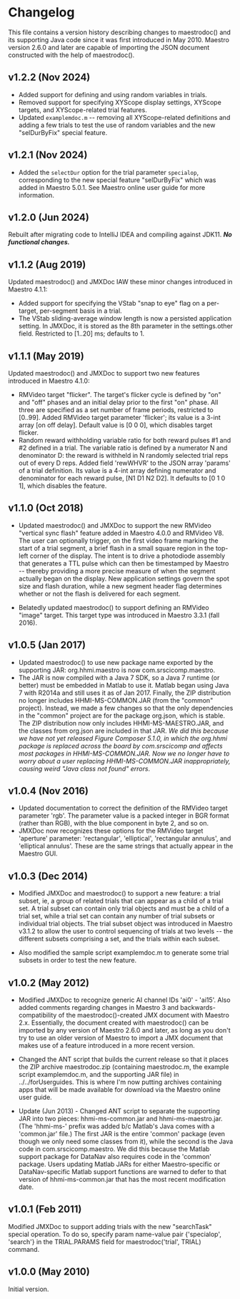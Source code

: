 # Changelog

This file contains a version history describing changes to maestrodoc() and its supporting Java code since it was
first introduced in May 2010. Maestro version 2.6.0 and later are capable of importing the JSON document constructed
with the help of maestrodoc().

## v1.2.2 (Nov 2024)
- Added support for defining and using random variables in trials.
- Removed support for specifying XYScope display settings, XYScope targets, and XYScope-related trial features.
- Updated `examplemdoc.m` -- removing all XYScope-related definitions and adding a few trials to test the use of random
variables and the new "selDurByFix" special feature.

## v1.2.1 (Nov 2024)
- Added the `selectDur` option for the trial parameter `specialop`, corresponding to the new special feature 
"selDurByFix" which was added in Maestro 5.0.1. See Maestro online user guide for more information.

## v1.2.0 (Jun 2024)
Rebuilt after migrating code to IntelliJ IDEA and compiling against JDK11. _**No functional changes.**_

## v1.1.2 (Aug 2019)
Updated maestrodoc() and JMXDoc IAW these minor changes introduced in Maestro 4.1.1:
- Added support for specifying the VStab "snap to eye" flag on a per-target, per-segment basis in a trial.
- The VStab sliding-average window length is now a persisted application setting. In JMXDoc, it is stored as the
  8th parameter in the settings.other field. Restricted to [1..20] ms; defaults to 1.

## v1.1.1 (May 2019)
Updated maestrodoc() and JMXDoc to support two new features introduced in Maestro 4.1.0:
- RMVideo target "flicker". The target's flicker cycle is defined by "on" and "off" phases and an initial delay
  prior to the first "on" phase. All three are specified as a set number of frame periods, restricted to [0..99]. Added
  RMVideo target parameter 'flicker'; its value is a 3-int array [on off delay]. Default value is [0 0 0], which disables
  target flicker.
- Random reward withholding variable ratio for both reward pulses #1 and #2 defined in a trial. The variable ratio
  is defined by a numerator N and denominator D: the reward is withheld in N randomly selected trial reps out of every D
  reps. Added field 'rewWHVR' to the JSON array 'params' of a trial definition. Its value is a 4-int array defining
  numerator and denominator for each reward pulse, [N1 D1 N2 D2]. It defaults to [0 1 0 1], which disables the feature.

## v1.1.0 (Oct 2018)
- Updated maestrodoc() and JMXDoc to support the new RMVideo "vertical sync flash" feature added in
  Maestro 4.0.0 and RMVideo V8. The user can optionally trigger, on the first video frame marking the start of a trial
  segment, a brief flash in a small square region in the top-left corner of the display. The intent is to drive a
  photodiode assembly that generates a TTL pulse which can then be timestamped by Maestro -- thereby providing a more
  precise measure of when the segment actually began on the display. New application settings govern the spot size and
  flash duration, while a new segment header flag determines whether or not the flash is delivered for each segment.

- Belatedly updated maestrodoc() to support defining an RMVideo "image" target. This target type was
  introduced in Maestro 3.3.1 (fall 2016).

## v1.0.5 (Jan 2017)
- Updated maestrodoc() to use new package name exported by the supporting JAR: org.hhmi.maestro is
  now com.srscicomp.maestro.
- The JAR is now compiled with a Java 7 SDK, so a Java 7 runtime (or better) must be embedded in Matlab to use it.
  Matlab began using Java 7 with R2014a and still uses it as of Jan 2017. Finally, the ZIP distribution no longer
  includes HHMI-MS-COMMON.JAR (from the "common" project). Instead, we made a few changes so that the only dependencies
  in the "common" project are for the package org.json, which is stable. The ZIP distribution now only includes
  HHMI-MS-MAESTRO.JAR, and the classes from org.json are included in that JAR. _We did this because we have not yet
  released Figure Composer 5.1.0, in which the org.hhmi package is replaced across the board by com.srscicomp and affects
  most packages in HHMI-MS-COMMON.JAR. Now we no longer have to worry about a user replacing HHMI-MS-COMMON.JAR
  inappropriately, causing weird "Java class not found" errors_.

## v1.0.4 (Nov 2016)
- Updated documentation to correct the definition of the RMVideo target parameter 'rgb'. The
  parameter value is a packed integer in BGR format (rather than RGB), with the blue component in byte 2, and so on.
- JMXDoc now recognizes these options for the RMVideo target 'aperture' parameter: 'rectangular', 'elliptical',
  'rectangular annulus', and 'elliptical annulus'. These are the same strings that actually appear in the Maestro GUI.

## v1.0.3 (Dec 2014)
- Modified JMXDoc and maestrodoc() to support a new feature: a trial subset, ie, a group of related
  trials that can appear as a child of a trial set. A trial subset can contain only trial objects and must be a child of
  a trial set, while a trial set can contain any number of trial subsets or individual trial objects. The trial subset
  object was introduced in Maestro v3.1.2 to allow the user to control sequencing of trials at two levels -- the different
  subsets comprising a set, and the trials within each subset.

- Also modified the sample script examplemdoc.m to generate some trial subsets in order to test the new feature.

## v1.0.2 (May 2012)
- Modified JMXDoc to recognize generic AI channel IDs 'ai0' - 'ai15'. Also added comments regarding
  changes in Maestro 3 and backwards-compatibility of the maestrodoc()-created JMX document with Maestro 2.x. Essentially,
  the document created with maestrodoc() can be imported by any version of Maestro 2.6.0 and later, as long as you don't
  try to use an older version of Maestro to import a JMX document that makes use of a feature introduced in a more recent
  version.

- Changed the ANT script that builds the current release so that it places the ZIP archive maestrodoc.zip (containing
  maestrodoc.m, the example script examplemdoc.m, and the supporting JAR file) in ../../forUserguides. This is where I'm
  now putting archives containing apps that will be made available for download via the Maestro online user guide.

- Update (Jun 2013) - Changed ANT script to separate the supporting JAR into two pieces: hhmi-ms-common.jar and
  hhmi-ms-maestro.jar. (The 'hhmi-ms-' prefix was added b/c Matlab's Java comes with a 'common.jar' file.) The first JAR
  is the entire 'common' package (even though we only need some classes from it), while the second is the Java code in
  com.srscicomp.maestro. We did this because the Matlab support package for DataNav also requires code in the 'common'
  package. Users updating Matlab JARs for either Maestro-specific or DataNav-specific Matlab support functions are warned
  to defer to that version of hhmi-ms-common.jar that has the most recent modification date.

## v1.0.1 (Feb 2011)
Modified JMXDoc to support adding trials with the new "searchTask" special operation. To do so,
specify param name-value pair {'specialop', 'search'} in the TRIAL.PARAMS field for maestrodoc('trial', TRIAL) command.

## v1.0.0 (May 2010) 
Initial version.

